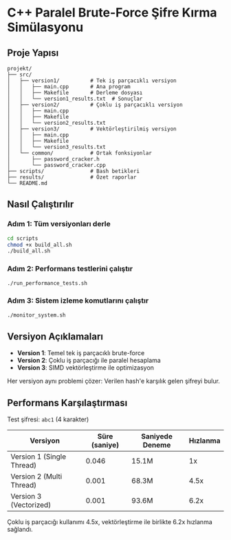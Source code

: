 # C++ Paralel Brute-Force Şifre Kırma Simülasyonu

## Proje Yapısı
```
projekt/
├── src/
│   ├── version1/          # Tek iş parçacıklı versiyon
│   │   ├── main.cpp       # Ana program
│   │   ├── Makefile       # Derleme dosyası
│   │   └── version1_results.txt  # Sonuçlar
│   ├── version2/          # Çoklu iş parçacıklı versiyon  
│   │   ├── main.cpp
│   │   ├── Makefile
│   │   └── version2_results.txt
│   ├── version3/          # Vektörleştirilmiş versiyon
│   │   ├── main.cpp
│   │   ├── Makefile
│   │   └── version3_results.txt
│   └── common/            # Ortak fonksiyonlar
│       ├── password_cracker.h
│       └── password_cracker.cpp
├── scripts/               # Bash betikleri
├── results/               # Özet raporlar
└── README.md
```

## Nasıl Çalıştırılır

### Adım 1: Tüm versiyonları derle
```bash
cd scripts
chmod +x build_all.sh
./build_all.sh
```

### Adım 2: Performans testlerini çalıştır
```bash
./run_performance_tests.sh
```

### Adım 3: Sistem izleme komutlarını çalıştır
```bash
./monitor_system.sh
```

## Versiyon Açıklamaları

- **Version 1**: Temel tek iş parçacıklı brute-force
- **Version 2**: Çoklu iş parçacığı ile paralel hesaplama
- **Version 3**: SIMD vektörleştirme ile optimizasyon

Her versiyon aynı problemi çözer: Verilen hash'e karşılık gelen şifreyi bulur.

## Performans Karşılaştırması

Test şifresi: `abc1` (4 karakter)

| Versiyon | Süre (saniye) | Saniyede Deneme | Hızlanma |
|----------|---------------|-----------------|----------|
| Version 1 (Single Thread) | 0.046 | 15.1M | 1x |
| Version 2 (Multi Thread) | 0.001 | 68.3M | 4.5x |
| Version 3 (Vectorized) | 0.001 | 93.6M | 6.2x |

Çoklu iş parçacığı kullanımı 4.5x, vektörleştirme ile birlikte 6.2x hızlanma sağlandı. 